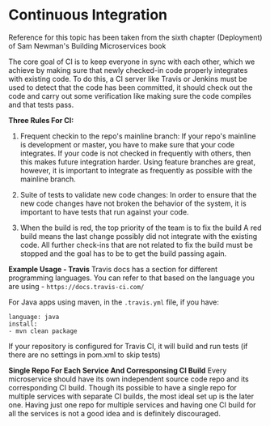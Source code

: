 # Continuous Integration

Reference for this topic has been taken from the sixth chapter (Deployment) of Sam Newman's Building Microservices book

The core goal of CI is to keep everyone in sync with each other, which we achieve by making sure that newly checked-in code properly integrates with existing code.
To do this, a CI server like Travis or Jenkins  must be used to detect that the code has been committed, it should check out the code and carry out some verification like making sure the code compiles and that tests pass.

**Three Rules For CI:**

1) Frequent checkin to the repo's mainline branch:
If your repo's mainline is development or master, you have to make sure that your code integrates. If your code is not checked in frequently with others, then this makes future integration harder. Using feature branches are great, however, it is important to integrate as frequently as possible with the mainline branch.

2) Suite of tests to validate new code changes:
In order to ensure that the new code changes have not broken the behavior of the system, it is important to have tests that run against your code.

3) When the build is red, the top priority of the team is to fix the build
A red build means the last change possibly did not integrate with the existing code. All further check-ins that are not related to fix the build must be stopped and the goal has to be to get the build passing again.

**Example Usage - Travis**
Travis docs has a section for different programming languages. You can refer to that based on the language you are using - `https://docs.travis-ci.com/`

For Java apps using maven, in the `.travis.yml` file, if you have:

```
language: java
install:
- mvn clean package
```
If your repository is configured for Travis CI, it will build and run tests (if there are no settings in pom.xml to skip tests)

**Single Repo For Each Service And Corresponsing CI Build**
Every microservice should have its own independent source code repo and its corresponding CI build. Though its possible to have a single repo for multiple services with separate CI builds, the most ideal set up is the later one. Having just one repo for multiple services and having one CI build for all the services is not a good idea and is definitely discouraged.
